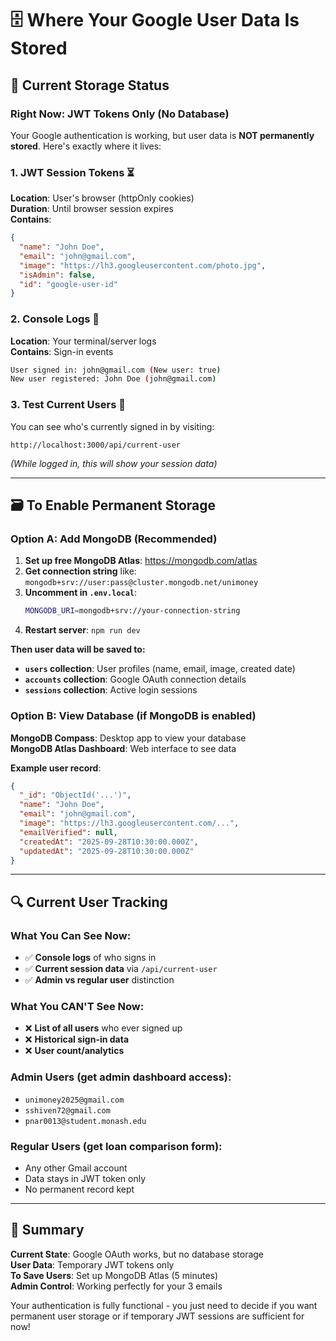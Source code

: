 # 🗄️ Where Your Google User Data Is Stored

## 📍 **Current Storage Status**

### **Right Now: JWT Tokens Only (No Database)**

Your Google authentication is working, but user data is **NOT permanently stored**. Here's exactly where it lives:

### **1. JWT Session Tokens** ⏳
**Location**: User's browser (httpOnly cookies)  
**Duration**: Until browser session expires  
**Contains**:
```json
{
  "name": "John Doe",
  "email": "john@gmail.com",
  "image": "https://lh3.googleusercontent.com/photo.jpg",
  "isAdmin": false,
  "id": "google-user-id"
}
```

### **2. Console Logs** 📝
**Location**: Your terminal/server logs  
**Contains**: Sign-in events
```bash
User signed in: john@gmail.com (New user: true)
New user registered: John Doe (john@gmail.com)
```

### **3. Test Current Users** 🧪
You can see who's currently signed in by visiting:
```
http://localhost:3000/api/current-user
```
*(While logged in, this will show your session data)*

---

## 🗃️ **To Enable Permanent Storage**

### **Option A: Add MongoDB (Recommended)**

1. **Set up free MongoDB Atlas**: https://mongodb.com/atlas
2. **Get connection string** like: `mongodb+srv://user:pass@cluster.mongodb.net/unimoney`
3. **Uncomment in `.env.local`**:
   ```bash
   MONGODB_URI=mongodb+srv://your-connection-string
   ```
4. **Restart server**: `npm run dev`

**Then user data will be saved to:**
- **`users` collection**: User profiles (name, email, image, created date)
- **`accounts` collection**: Google OAuth connection details  
- **`sessions` collection**: Active login sessions

### **Option B: View Database (if MongoDB is enabled)**

**MongoDB Compass**: Desktop app to view your database  
**MongoDB Atlas Dashboard**: Web interface to see data  

**Example user record**:
```json
{
  "_id": "ObjectId('...')",
  "name": "John Doe",
  "email": "john@gmail.com",
  "image": "https://lh3.googleusercontent.com/...",
  "emailVerified": null,
  "createdAt": "2025-09-28T10:30:00.000Z",
  "updatedAt": "2025-09-28T10:30:00.000Z"
}
```

---

## 🔍 **Current User Tracking**

### **What You Can See Now:**
- ✅ **Console logs** of who signs in
- ✅ **Current session data** via `/api/current-user`
- ✅ **Admin vs regular user** distinction

### **What You CAN'T See Now:**
- ❌ **List of all users** who ever signed up
- ❌ **Historical sign-in data**
- ❌ **User count/analytics**

### **Admin Users** (get admin dashboard access):
- `unimoney2025@gmail.com`
- `sshiven72@gmail.com` 
- `pnar0013@student.monash.edu`

### **Regular Users** (get loan comparison form):
- Any other Gmail account
- Data stays in JWT token only
- No permanent record kept

---

## 🎯 **Summary**

**Current State**: Google OAuth works, but no database storage  
**User Data**: Temporary JWT tokens only  
**To Save Users**: Set up MongoDB Atlas (5 minutes)  
**Admin Control**: Working perfectly for your 3 emails  

Your authentication is fully functional - you just need to decide if you want permanent user storage or if temporary JWT sessions are sufficient for now!